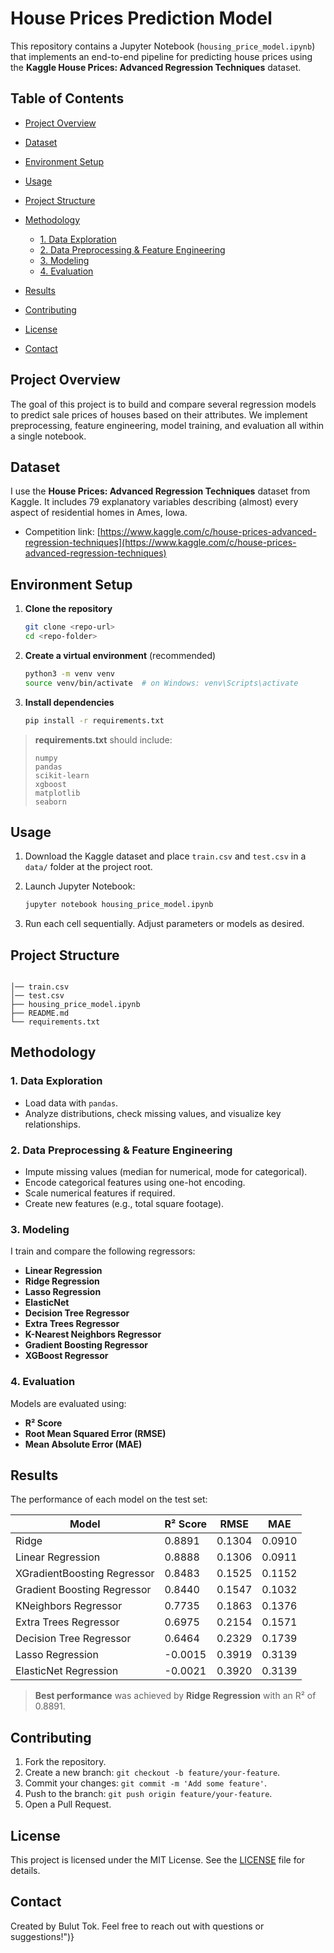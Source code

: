 # House Prices Prediction Model

This repository contains a Jupyter Notebook (`housing_price_model.ipynb`) that implements an end-to-end pipeline for predicting house prices using the **Kaggle House Prices: Advanced Regression Techniques** dataset.

## Table of Contents

* [Project Overview](#project-overview)
* [Dataset](#dataset)
* [Environment Setup](#environment-setup)
* [Usage](#usage)
* [Project Structure](#project-structure)
* [Methodology](#methodology)

  * [1. Data Exploration](#1-data-exploration)
  * [2. Data Preprocessing & Feature Engineering](#2-data-preprocessing--feature-engineering)
  * [3. Modeling](#3-modeling)
  * [4. Evaluation](#4-evaluation)
* [Results](#results)
* [Contributing](#contributing)
* [License](#license)
* [Contact](#contact)

## Project Overview

The goal of this project is to build and compare several regression models to predict sale prices of houses based on their attributes. We implement preprocessing, feature engineering, model training, and evaluation all within a single notebook.

## Dataset

I use the **House Prices: Advanced Regression Techniques** dataset from Kaggle. It includes 79 explanatory variables describing (almost) every aspect of residential homes in Ames, Iowa.

* Competition link: [https://www.kaggle.com/c/house-prices-advanced-regression-techniques](https://www.kaggle.com/c/house-prices-advanced-regression-techniques)

## Environment Setup

1. **Clone the repository**

   ```bash
   git clone <repo-url>
   cd <repo-folder>
   ```

2. **Create a virtual environment** (recommended)

   ```bash
   python3 -m venv venv
   source venv/bin/activate  # on Windows: venv\Scripts\activate
   ```

3. **Install dependencies**

   ```bash
   pip install -r requirements.txt
   ```

> **requirements.txt** should include:
>
> ```text
> numpy
> pandas
> scikit-learn
> xgboost
> matplotlib
> seaborn
> ```

## Usage

1. Download the Kaggle dataset and place `train.csv` and `test.csv` in a `data/` folder at the project root.
2. Launch Jupyter Notebook:

   ```bash
   jupyter notebook housing_price_model.ipynb
   ```
3. Run each cell sequentially. Adjust parameters or models as desired.

## Project Structure

```text

│── train.csv
│── test.csv
├── housing_price_model.ipynb
├── README.md
└── requirements.txt
```

## Methodology

### 1. Data Exploration

* Load data with `pandas`.
* Analyze distributions, check missing values, and visualize key relationships.

### 2. Data Preprocessing & Feature Engineering

* Impute missing values (median for numerical, mode for categorical).
* Encode categorical features using one-hot encoding.
* Scale numerical features if required.
* Create new features (e.g., total square footage).

### 3. Modeling

I train and compare the following regressors:

* **Linear Regression**
* **Ridge Regression**
* **Lasso Regression**
* **ElasticNet**
* **Decision Tree Regressor**
* **Extra Trees Regressor**
* **K-Nearest Neighbors Regressor**
* **Gradient Boosting Regressor**
* **XGBoost Regressor**

### 4. Evaluation

Models are evaluated using:

* **R² Score**
* **Root Mean Squared Error (RMSE)**
* **Mean Absolute Error (MAE)**

## Results

The performance of each model on the test set:

| Model                       | R² Score | RMSE   | MAE    |
| --------------------------- | -------- | ------ | ------ |
| Ridge                       | 0.8891   | 0.1304 | 0.0910 |
| Linear Regression           | 0.8888   | 0.1306 | 0.0911 |
| XGradientBoosting Regressor | 0.8483   | 0.1525 | 0.1152 |
| Gradient Boosting Regressor | 0.8440   | 0.1547 | 0.1032 |
| KNeighbors Regressor        | 0.7735   | 0.1863 | 0.1376 |
| Extra Trees Regressor       | 0.6975   | 0.2154 | 0.1571 |
| Decision Tree Regressor     | 0.6464   | 0.2329 | 0.1739 |
| Lasso Regression            | -0.0015  | 0.3919 | 0.3139 |
| ElasticNet Regression       | -0.0021  | 0.3920 | 0.3139 |

> **Best performance** was achieved by **Ridge Regression** with an R² of 0.8891.


## Contributing

1. Fork the repository.
2. Create a new branch: `git checkout -b feature/your-feature`.
3. Commit your changes: `git commit -m 'Add some feature'`.
4. Push to the branch: `git push origin feature/your-feature`.
5. Open a Pull Request.

## License

This project is licensed under the MIT License. See the [LICENSE](LICENSE) file for details.

## Contact

Created by Bulut Tok. Feel free to reach out with questions or suggestions!")}

